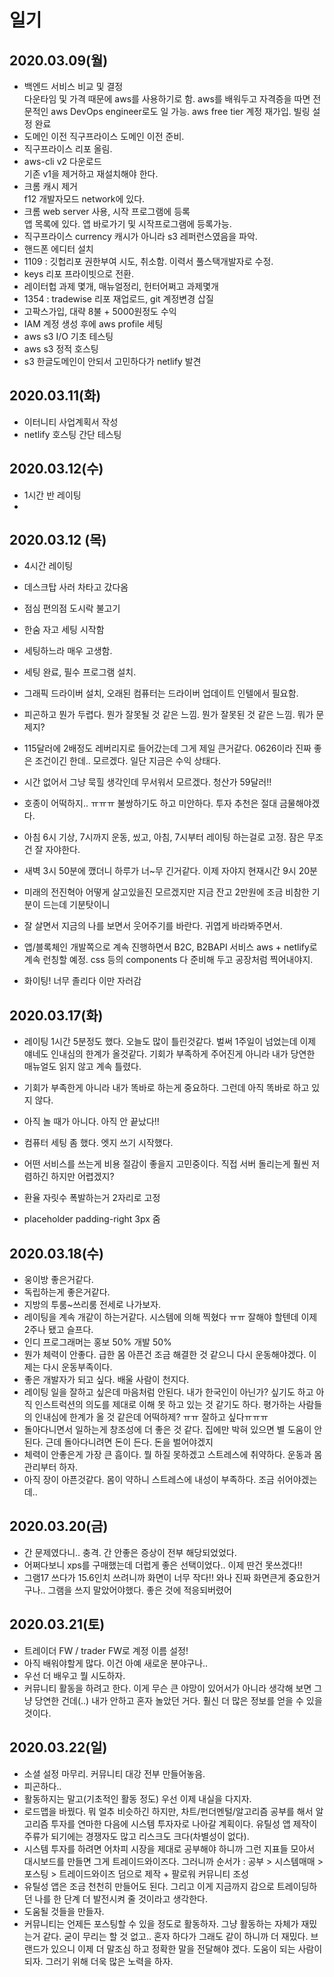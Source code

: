 # 일기

## 2020.03.09(월)

- 백엔드 서비스 비교 및 결정 \
다운타임 및 가격 때문에 aws를 사용하기로 함. aws를 배워두고 자격증을 따면 전문적인 aws DevOps engineer로도 일 가능.
aws free tier 계정 재가입. 빌링 설정 완료
- 도메인 이전
직구프라이스 도메인 이전 준비.
- 직구프라이스 리포 올림.
- aws-cli v2 다운로드 \
기존 v1을 제거하고 재설치해야 한다.
- 크롬 캐시 제거 \
f12 개발자모드 network에 있다.
- 크롬 web server 사용, 시작 프로그램에 등록 \
앱 목록에 있다. 앱 바로가기 및 시작프로그램에 등록가능.
- 직구프라이스 currency 캐시가 아니라 s3 레퍼런스였음을 파악.
- 핸드폰 에디터 설치
- 1109 : 깃헙리포 권한부여 시도, 취소함. 이력서 풀스택개발자로 수정.
- keys 리포 프라이빗으로 전환.
- 레이터헙 과제 몇개, 매뉴얼정리, 헌터어쩌고 과제몇개
- 1354 : tradewise 리포 재업로드, git 계정변경 삽질
- 고팍스가입, 대략 8불 + 5000원정도 수익
- IAM 계정 생성 후에 aws profile 세팅
- aws s3 I/O 기초 테스팅
- aws s3 정적 호스팅
- s3 한글도메인이 안되서 고민하다가 netlify 발견

## 2020.03.11(화)

- 이터니티 사업계획서 작성
- netlify 호스팅 간단 테스팅

## 2020.03.12(수)

- 1시간 반 레이팅
- 

## 2020.03.12 (목)

- 4시간 레이팅
- 데스크탑 사러 차타고 갔다옴
- 점심 편의점 도시락 불고기
- 한숨 자고 세팅 시작함
- 세팅하느라 매우 고생함.
- 세팅 완료, 필수 프로그램 설치.
- 그래픽 드라이버 설치, 오래된 컴퓨터는 드라이버 업데이트 인텔에서 필요함.

- 피곤하고 뭔가 두렵다. 뭔가 잘못될 것 같은 느낌. 뭔가 잘못된 것 같은 느낌. 뭐가 문제지?

- 115달러에 2배정도 레버리지로 들어갔는데 그게 제일 큰거같다. 0626이라 진짜 좋은 조건이긴 한데.. 모르겠다. 일단 지금은 수익 상태다.
- 시간 없어서 그냥 묵힐 생각인데 무서워서 모르겠다. 청산가 59달러!!
- 호종이 어떡하지.. ㅠㅠㅠ 불쌍하기도 하고 미안하다. 투자 추천은 절대 금물해야겠다.
- 아침 6시 기상, 7시까지 운동, 씼고, 아침, 7시부터 레이팅 하는걸로 고정. 잠은 무조건 잘 자야한다.
- 새벽 3시 50분에 깼더니 하루가 너~무 긴거같다. 이제 자야지 현재시간 9시 20분
- 미래의 전진혁아 어떻게 살고있을진 모르겠지만 지금 잔고 2만원에 조금 비참한 기분이 드는데 기분탓이니
- 잘 살면서 지금의 나를 보면서 웃어주기를 바란다. 귀엽게 바라봐주면서.
- 앱/블록체인 개발쪽으로 계속 진행하면서 B2C, B2BAPI 서비스 aws + netlify로 계속 런칭할 예정. css 등의 components 다 준비해 두고 공장처럼 찍어내야지.
- 화이팅! 너무 졸리다 이만 자러감

## 2020.03.17(화)

- 레이팅 1시간 5분정도 했다. 오늘도 많이 틀린것같다. 벌써 1주일이 넘었는데 이제 얘네도 인내심의 한계가 올것같다. 기회가 부족하게 주어진게 아니라 내가 당연한 매뉴얼도 읽지 않고 계속 틀렸다.
- 기회가 부족한게 아니라 내가 똑바로 하는게 중요하다. 그런데 아직 똑바로 하고 있지 않다.
- 아직 놀 때가 아니다. 아직 안 끝났다!!

- 컴퓨터 세팅 좀 했다. 엣지 쓰기 시작했다.
- 어떤 서비스를 쓰는게 비용 절감이 좋을지 고민중이다. 직접 서버 돌리는게 훨씬 저렴하긴 하지만 어렵겠지?
- 환율 자릿수 폭발하는거 2자리로 고정
- placeholder padding-right 3px 줌

## 2020.03.18(수)

- 웅이방 좋은거같다.
- 독립하는게 좋은거같다.
- 지방의 투룸~쓰리룸 전세로 나가보자.
- 레이팅을 계속 개같이 하는거같다. 시스템에 의해 찍혔다 ㅠㅠ 잘해야 할텐데 이제 2주나 됐고 슬프다.
- 인디 프로그래머는 홍보 50% 개발 50%
- 뭔가 체력이 안좋다. 급한 몸 아픈건 조금 해결한 것 같으니 다시 운동해야겠다. 이제는 다시 운동부족이다.
- 좋은 개발자가 되고 싶다. 배울 사람이 천지다.
- 레이팅 일을 잘하고 싶은데 마음처럼 안된다. 내가 한국인이 아닌가? 싶기도 하고 아직 인스트럭션의 의도를 제대로 이해 못 하고 있는 것 같기도 하다. 평가하는 사람들의 인내심에 한계가 올 것 같은데 어떡하제? ㅠㅠ 잘하고 싶다ㅠㅠㅠ
- 돌아다니면서 일하는게 창조성에 더 좋은 것 같다. 집에만 박혀 있으면 별 도움이 안된다. 근데 돌아다니려면 돈이 든다. 돈을 벌어야겠지
- 체력이 안좋은게 가장 큰 흠이다. 뭘 하질 못하겠고 스트레스에 취약하다. 운동과 몸관리부터 하자.
- 아직 장이 아픈것같다. 몸이 약하니 스트레스에 내성이 부족하다. 조금 쉬어야겠는데..

## 2020.03.20(금)

- 간 문제였다니.. 충격. 간 안좋은 증상이 전부 해당되었었다.
- 어쩌다보니 xps를 구매했는데 더럽게 좋은 선택이었다.. 이제 딴건 못쓰겠다!!
- 그램17 쓰다가 15.6인치 쓰려니까 화면이 너무 작다!! 와나 진짜 화면큰게 중요한거구나.. 그램을 쓰지 말았어야했다. 좋은 것에 적응되버렸어

## 2020.03.21(토)

- 트레이더 FW / trader FW로 계정 이름 설정!
- 아직 배워야할게 많다. 이건 아예 새로운 분야구나..
- 우선 더 배우고 뭘 시도하자.
- 커뮤니티 활동을 하려고 한다. 이게 무슨 큰 야망이 있어서가 아니라 생각해 보면 그냥 당연한 건데(..) 내가 안하고 혼자 놀았던 거다. 훨신 더 많은 정보를 얻을 수 있을 것이다.

## 2020.03.22(일)

- 소셜 설정 마무리. 커뮤니티 대강 전부 만들어놓음.
- 피곤하다..
- 활동하지는 말고(기초적인 활동 정도) 우선 이제 내실을 다지자.
- 로드맵을 바꿨다. 뭐 얼추 비슷하긴 하지만, 차트/펀더멘털/알고리즘 공부를 해서 알고리즘 투자를 연마한 다음에 시스템 투자자로 나아갈 계획이다. 유틸성 앱 제작이 주류가 되기에는 경쟁자도 많고 리스크도 크다(차별성이 없다).
- 시스템 투자를 하려면 어차피 시장을 제대로 공부해야 하니까 그런 지표들 모아서 대시보드를 만들면 그게 트레이드와이즈다. 그러니까 순서가 : 공부 > 시스템매매 > 포스팅 > 트레이드와이즈 덤으로 제작 + 팔로워 커뮤니티 조성
- 유틸성 앱은 조금 천천히 만들어도 된다. 그리고 이게 지금까지 감으로 트레이딩하던 나를 한 단계 더 발전시켜 줄 것이라고 생각한다.
- 도움될 것들을 만들자.
- 커뮤니티는 언제든 포스팅할 수 있을 정도로 활동하자. 그냥 활동하는 자체가 재밌는거 같다. 굳이 무리는 할 것 없고.. 혼자 하다가 그래도 같이 하니까 더 재밌다. 브랜드가 있으니 이제 더 말조심 하고 정확한 말을 전달해야 겠다. 도움이 되는 사람이 되자. 그러기 위해 더욱 많은 노력을 하자.